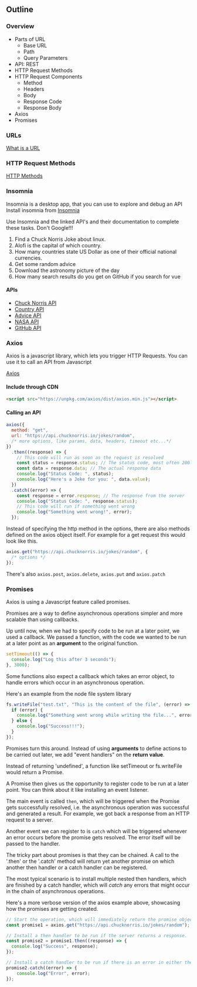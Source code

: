 ## Outline

### Overview

- Parts of URL
  - Base URL
  - Path
  - Query Parameters
- API: REST
- HTTP Request Methods
- HTTP Request Components
  - Method
  - Headers
  - Body
  - Response Code
  - Response Body
- Axios
- Promises

### URLs

[What is a URL](https://developer.mozilla.org/en-US/docs/Learn/Common_questions/What_is_a_URL)


### HTTP Request Methods

[HTTP Methods](https://en.wikipedia.org/wiki/Hypertext_Transfer_Protocol#Request_methods)


### Insomnia

Insomnia is a desktop app, that you can use to explore and debug an API
Install insomnia from [Insomnia](https://insomnia.rest/)

Use Insomnia and the linked API's and their documentation to complete these tasks.
Don't Google!!!

1. Find a Chuck Norris Joke about linux.
2. Alofi is the capital of which country.
3. How many countries state US Dollar as one of their official national currencies.
4. Get some random advice
5. Download the astronomy picture of the day
6. How many search results do you get on GitHub if you search for vue

#### APIs

- [Chuck Norris API](https://api.chucknorris.io/)
- [Country API](https://restcountries.eu/)
- [Advice API](https://api.adviceslip.com/)
- [NASA API](https://api.nasa.gov/index.html)
- [GitHub API](https://developer.github.com/v3/)


### Axios

Axios is a javascript library, which lets you trigger HTTP Requests.
You can use it to call an API from Javascript

[Axios](https://github.com/axios/axios)


#### Include through CDN

```html
<script src="https://unpkg.com/axios/dist/axios.min.js"></script>
```

#### Calling an API

```js
axios({
  method: "get",
  url: "https://api.chucknorris.io/jokes/random",
  /* more options, like params, data, headers, timeout etc...*/
})
  .then((response) => {
    // This code will run as soon as the request is resolved
    const status = response.status; // The status code, most often 200
    const data = response.data; // The actual response data
    console.log("Status Code: ", status);
    console.log("Here's a Joke for you: ", data.value);
  })
  .catch((error) => {
    const response = error.response; // The response from the server
    console.log("Status Code: ", response.status);
    // This code will run if something went wrong
    console.log("Something went wrong!", error);
  });
```

Instead of specifying the http method in the options, there are also methods defined on the axios object itself. For example for a get request this would look like this.

```js
axios.get("https://api.chucknorris.io/jokes/random", {
  /* options */
});
```

There's also `axios.post`, `axios.delete`, `axios.put` and `axios.patch`


### Promises

Axios is using a Javascript feature called promises.

Promises are a way to define asynchronous operations simpler and more scalable than using callbacks.

Up until now, when we had to specify code to be run at a later point, we used a callback.
We passed a function, with the code we wanted to be run at a later point as an **argument** to the original function.

```js
setTimeout(() => {
  console.log("Log this after 3 seconds");
}, 3000);
```

Some functions also expect a callback which takes an error object, to handle errors which occur in an asynchronous operation.

Here's an example from the node file system library

```js
fs.writeFile("test.txt", "This is the content of the file", (error) => {
  if (error) {
    console.log("Something went wrong while writing the file...", error);
  } else {
    console.log("Success!!!");
  }
});
```

Promises turn this around.
Instead of using **arguments** to define actions to be carried out later, we add "event handlers" on the **return value**.

Instead of returning 'undefined', a function like setTimeout or fs.writeFile would return a Promise.

A Promise then gives us the opportunity to register code to be run at a later point.
You can think about it like installing an event listener.

The main event is called `then`, which will be triggered when the Promise gets successfully resolved, i.e. the asynchronous operation was successful and generated a result. For example, we got back a response from an HTTP request to a server.

Another event we can register to is `catch` which will be triggered whenever an error occurs before the promise gets resolved.
The error itself will be passed to the handler.

The tricky part about promises is that they can be chained.
A call to the '.then' or the '.catch' method will return yet another promise on which another then handler or a catch handler can be registered.

The most typical scenario is to install multiple nested then handlers, which are finished by a catch handler, which will _catch_ any errors that might occur in the chain of asynchronous operations.

Here's a more verbose version of the axios example above, showcasing how the promises are getting created.

```js
// Start the operation, which will immediately return the promise object
const promise1 = axios.get("https://api.chucknorris.io/jokes/random");

// Install a then handler to be run if the server returns a response.
const promise2 = promise1.then((response) => {
  console.log("Success", response);
});

// Install a catch handler to be run if there is an error in either the original request or the then handler.
promise2.catch((error) => {
    console.log("Error", error);
});
```


